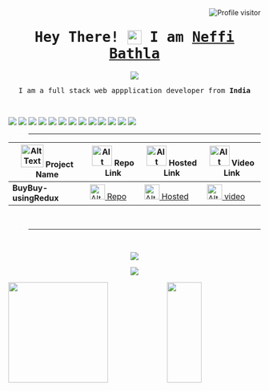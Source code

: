 <img align="right" src="https://komarev.com/ghpvc/?username=bathlaneffi&label=Profile%20Visitors&color=0e75b6&style=plastic&abbreviated=true" alt="Profile visitor"/>
<h1 align="center"> <samp> Hey There! <img src="https://media.giphy.com/media/hvRJCLFzcasrR4ia7z/giphy.gif" style="width: 28px; position: relative; top: 5px;"> I am <b style="color: seagreen;"><a href="https://drive.google.com/drive/u/1/folders/1UrtUwtJ2v1HiI0QagoPc0QhQEdIl-xsS">Neffi Bathla</a>
</b></h1>



<p align="center"><img src="https://readme-typing-svg.herokuapp.com/?lines=Passionate%20Full%20Stack%20Developer;Recent%20Graduate%20Exploring%20the%20Web;Creating%20Web%20Magic%20with%20Code&center=true&width=440&height=30"></p>


<p align="center"><samp> I am a full stack web appplication developer from <b>India</b></samp></p><br>

<p>
<img src="https://img.shields.io/badge/Javascript-F0DB4F?style=for-the-badge&labelColor=black&logo=javascript&logoColor=F0DB4F"> <img src="https://img.shields.io/badge/-React-61DBFB?style=for-the-badge&labelColor=black&logo=react&logoColor=61DBFB"> <img src="https://img.shields.io/badge/Nodejs-3C873A?style=for-the-badge&labelColor=black&logo=node.js&logoColor=3C873A"> <img src="https://img.shields.io/badge/Express.js-000000?style=for-the-badge&logo=express&logoColor=white"> <img src="https://img.shields.io/badge/MongoDB-4EA94B?style=for-the-badge&logo=mongodb&logoColor=white"> <img src="https://img.shields.io/badge/HTML5-E34F26?style=for-the-badge&logo=html5&logoColor=white"> <img src="https://img.shields.io/badge/CSS3-1572B6?style=for-the-badge&logo=css3&logoColor=white"> <img src="https://img.shields.io/badge/Sass-CC6699?style=for-the-badge&logo=sass&logoColor=white"> <img src="https://img.shields.io/badge/Bootstrap-563D7C?style=for-the-badge&logo=bootstrap&logoColor=white"> <img src="https://img.shields.io/badge/Markdown-000000?style=for-the-badge&logo=markdown&logoColor=white"> <img src="https://img.shields.io/badge/Redux-593D88?style=for-the-badge&logo=redux&logoColor=white"> <img src="https://img.shields.io/badge/Visual_Studio-0078d7?style=for-the-badge&logo=visual%20studio&logoColor=white"> <img src="https://img.shields.io/badge/Git-F05032?style=for-the-badge&logo=git&logoColor=white">
</p>

>---

|<img src="https://cdn-icons-png.flaticon.com/512/1087/1087815.png" alt="Alt Text" width="45px" height="45px"> Project Name|<img src="https://cdn-icons-png.flaticon.com/512/1374/1374625.png" alt="Alt Text" width="40px" height="40px"> Repo Link  |<img src="https://cdn-icons-png.flaticon.com/512/2345/2345542.png" alt="Alt Text" width="40px" height="40px"> Hosted Link |<img src="https://cdn-icons-png.flaticon.com/128/10703/10703192.png" alt="Alt Text" width="40px" height="40px"> Video Link|
|--------------|------------|-------------|----------|
|**BuyBuy-usingRedux**|[<img src="https://cdn-icons-png.flaticon.com/512/1374/1374625.png" alt="Alt Text" style="width:30px ; height:30px"> Repo](https://github.com/BathlaNeffi/busybuyRedux.git)|[<img src="https://cdn-icons-png.flaticon.com/512/2345/2345542.png" alt="Alt Text" width="30px" height="30px"> Hosted](https://app.netlify.com/sites/busybuyredux-neffi/)|[<img src="https://cdn-icons-png.flaticon.com/128/10703/10703192.png" alt="Alt Text" width="30px" height="30px"> video](https://youtube.com/)|
<br>

>---
<br>
<p align="center"><img src="https://github-readme-streak-stats.herokuapp.com/?user=bathlaneffi&theme=neon&border=7F3FBF&background=0D1117" /></p>

<p align="center"><img src="https://github-profile-summary-cards.vercel.app/api/cards/profile-details?username=bathlaneffi&theme=radical" /></p>

<p><img src="https://github-readme-stats.vercel.app/api?username=bathlaneffi&hide=prs&show_icons=true&theme=neon&icon_color=F8D866" height="200px" width="62.85%" ><img src="https://github-readme-stats.vercel.app/api/top-langs/?username=bathlaneffi&layout=donut&theme=neon&langs_count=4" height="200px" width="37.14%"/></p>
